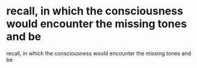 # recall, in which the consciousness would encounter the missing tones and be

recall, in which the consciousness would encounter the missing tones and be